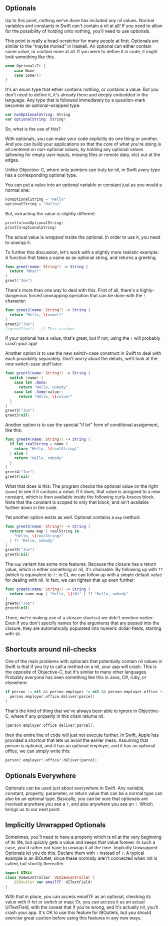 Optionals
-----

Up to this point, nothing we've done has included any nil values. Normal
variables and constants in Swift can't contain a nil at all! If you need to
allow for the possibility of holding onto nothing, you'll need to use optionals.

This point is really a head-scratcher for many people at first.
Optionals are similar to the “maybe monad” in Haskell.
An optional can either contain some value, or contain none at all. If
you were to define it in code, it might look something like this.

~~~swift
enum Optional<T> {
    case None
    case Some(T)
}
~~~

It's an enum type that either contains nothing, or contains a value.
But you don't need to define it, it's already there and deeply
embedded in the language. Any type that is followed immediately
by a question-mark becomes an optional-wrapped type.

~~~swift
var nonOptionalString: String
var optionalString: String?
~~~

So, what is the use of this?

With optionals, you can make your code explicitly do one thing or another. And you
can build your applications so that the core of what you're doing is all
centered on *non*-optional values, by holding any optional values (allowing for
empty user inputs, missing files or remote data, etc) out at the edges.

Unlike Objective-C, where only pointers can truly be nil, in Swift *every* type
has a corresponding optional type.

You can put a value into an optional variable or constant just as you would a
normal one:

~~~swift
nonOptionalString = "Hello"
optionalString = "Halloj"
~~~

But, extracting the value is slightly different:

~~~swift
println(nonOptionalString)
println(optionalString)
~~~

The actual value is *wrapped* inside the optional. In order to use it, you need
to unwrap it.

To further this discussion, let's work with a slightly more realistic example: A
function that takes a name as an optional string, and returns a greeting.

~~~swift
func greet(name: String?) -> String {
  return "What?"
}
greet("Joe")
~~~

There's more than one way to deal with this. First of all, there's a
highly-dangerous forced unwrapping operation that can be done with the `!`
character:

~~~swift
func greet2(name: String?) -> String {
  return "Hello, \(name!)"
}
greet2("Joe")
//greet2(nil)   // This crashes
~~~

If your optional has a value, that's great, but if not, using the `!` will
probably crash your app!

Another option is to use the new switch-case construct in Swift to deal with
each possibility separately. Don't worry about the details, we'll look at the
new switch-case stuff later:

~~~swift
func greet3(name: String?) -> String {
  switch (name) {
    case let .None:
      return "Hello, nobody"
    case let .Some(value):
      return "Hello, \(value)"
  }
}
greet3("Joe")
greet3(nil)
~~~

Another option is to use the special "if let" form of conditional assignment,
like this:

~~~swift
func greet4(name: String?) -> String {
  if let realString = name {
    return "Hello, \(realString)"
  } else {
    return "Hello, nobody"
  }
}
greet4("Joe")
greet4(nil)
~~~

What that does is this: The program checks the optional value on the right
(`name`) to see if it contains a value. If it does, that value is
assigned to a new constant, which is then available inside the following
curly-braces block. Note that the constant is scoped to only that block, and
isn't available further down in the code.

Yet another option exists as well. Optional contains a `map` method:

~~~swift
func greet5(name: String?) -> String {
  return name.map { realString in
    "Hello, \(realString)"
  } ?? "Hello, nobody"
}
greet5("Joe")
greet5(nil)
~~~

The `map` variant has some nice features. Because the closure has a return
value, which is either something or nil, it's chainable. By following up with
`??` (which is equivalent to `?:` in C), we can follow up with a simple default
value for dealing with nil. In fact, we can tighten that up even further:

~~~swift
func greet6(name: String?) -> String {
  return name.map { "Hello, \($0)" } ?? "Hello, nobody"
}
greet6("Joe")
greet6(nil)
~~~

There, we're making use of a closure shortcut we didn't mention earlier: Even if
you don't specify names for the arguments that are passed into the closure, they
are automatically populated into numeric dollar-fields, starting with `$0`.

Shortcuts around nil-checks
-----

One of the main problems with optionals that potentially contain nil values in
Swift is that if you try to call a method on a nil, your app will crash. This is
the opposite of Objective-C, but it's similar to many other languages. Probably
everyone has seen something like this in Java, C#, ruby, or elsewhere:

~~~swift
if person != nil && person.employer != nil && person.employer.office != nil {
  person.employer.office.deliver(parcel)
}
~~~

That's the kind of thing that we've always been able to ignore in Objective-C,
where if any property in this chain returns nil:

~~~swift
[person.employer.office deliver:parcel];
~~~

then the entire line of code will just not execute further. In Swift, Apple has
provided a shortcut that lets us avoid the earlier mess. Assuming that person is
optional, and it has an optional employer, and it has an optional office, we can
simply write this:

~~~swift
person?.employer?.office?.deliver(parcel)
~~~

Optionals Everywhere
-----

Optionals can be used just about everywhere in Swift. Any variable, constant,
property, parameter, or return value that can be a normal type can also be an
optional type. Basically, you can be sure that optionals are involved anywhere
you see a `?`, and also anywhere you see an `!`. Which brings us to our next
point.

Implicitly Unwrapped Optionals
-----

Sometimes, you'll need to have a property which is nil at the very beginning of
its life, but quickly gets a value and keeps that value forever. In such a case,
you'd rather not have to unwrap it all the time. Implicitly Unwrapped Optionals
let you do this. Declare them with `!` instead of `?`. A typical example is an
IBOutlet, since these normally aren't connected when init is called, but
shortly thereafter.

~~~swift
import UIKit
class ViewController: UIViewController {
    @IBOutlet var emailTF: UITextField!
}
~~~

With that in place, you can access emailTF as an optional, checking its value
with if-let or switch or map; Or, you can access it as an actual UITextField,
with the caveat that if you're wrong, and it's actually nil, you'll crash your
app. It's OK to use this feature for IBOutlets, but you should exercise great caution before using this features in any new ways.

